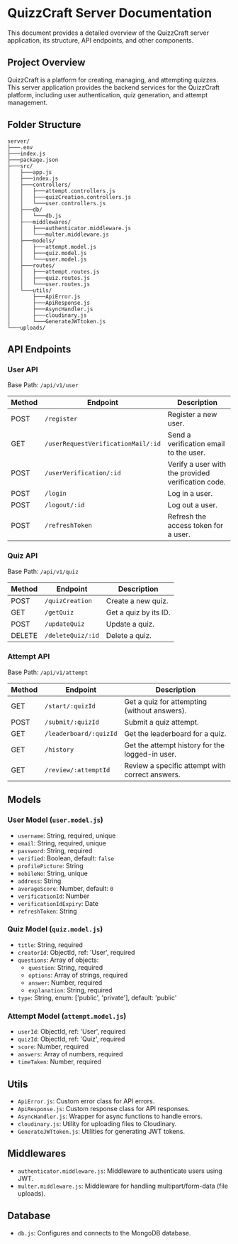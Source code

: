 # QuizzCraft Server Documentation

This document provides a detailed overview of the QuizzCraft server application, its structure, API endpoints, and other components.

## Project Overview

QuizzCraft is a platform for creating, managing, and attempting quizzes. This server application provides the backend services for the QuizzCraft platform, including user authentication, quiz generation, and attempt management.

## Folder Structure

```
server/
├───.env
├───index.js
├───package.json
├───src/
│   ├───app.js
│   ├───index.js
│   ├───controllers/
│   │   ├───attempt.controllers.js
│   │   ├───quizCreation.controllers.js
│   │   └───user.controllers.js
│   ├───db/
│   │   └───db.js
│   ├───middlewares/
│   │   ├───authenticator.middleware.js
│   │   └───multer.middleware.js
│   ├───models/
│   │   ├───attempt.model.js
│   │   ├───quiz.model.js
│   │   └───user.model.js
│   ├───routes/
│   │   ├───attempt.routes.js
│   │   ├───quiz.routes.js
│   │   └───user.routes.js
│   └───utils/
│       ├───ApiError.js
│       ├───ApiResponse.js
│       ├───AsyncHandler.js
│       ├───cloudinary.js
│       └───GenerateJWTtoken.js
└───uploads/
```

## API Endpoints

### User API

Base Path: `/api/v1/user`

| Method | Endpoint                             | Description                                      |
|--------|--------------------------------------|--------------------------------------------------|
| POST   | `/register`                          | Register a new user.                             |
| GET    | `/userRequestVerificationMail/:id`   | Send a verification email to the user.           |
| POST   | `/userVerification/:id`              | Verify a user with the provided verification code.|
| POST   | `/login`                             | Log in a user.                                   |
| POST   | `/logout/:id`                        | Log out a user.                                  |
| POST   | `/refreshToken`                      | Refresh the access token for a user.             |

### Quiz API

Base Path: `/api/v1/quiz`

| Method | Endpoint           | Description                |
|--------|--------------------|----------------------------|
| POST   | `/quizCreation`    | Create a new quiz.         |
| GET    | `/getQuiz`         | Get a quiz by its ID.      |
| POST   | `/updateQuiz`      | Update a quiz.             |
| DELETE | `/deleteQuiz/:id`  | Delete a quiz.             |

### Attempt API

Base Path: `/api/v1/attempt`

| Method | Endpoint               | Description                                      |
|--------|------------------------|--------------------------------------------------|
| GET    | `/start/:quizId`       | Get a quiz for attempting (without answers).     |
| POST   | `/submit/:quizId`      | Submit a quiz attempt.                           |
| GET    | `/leaderboard/:quizId` | Get the leaderboard for a quiz.                  |
| GET    | `/history`             | Get the attempt history for the logged-in user.  |
| GET    | `/review/:attemptId`   | Review a specific attempt with correct answers.  |

## Models

### User Model (`user.model.js`)

- `username`: String, required, unique
- `email`: String, required, unique
- `password`: String, required
- `verified`: Boolean, default: `false`
- `profilePicture`: String
- `mobileNo`: String, unique
- `address`: String
- `averageScore`: Number, default: `0`
- `verificationId`: Number
- `verificationIdExpiry`: Date
- `refreshToken`: String

### Quiz Model (`quiz.model.js`)

- `title`: String, required
- `creatorId`: ObjectId, ref: 'User', required
- `questions`: Array of objects:
    - `question`: String, required
    - `options`: Array of strings, required
    - `answer`: Number, required
    - `explanation`: String, required
- `type`: String, enum: ['public', 'private'], default: 'public'

### Attempt Model (`attempt.model.js`)

- `userId`: ObjectId, ref: 'User', required
- `quizId`: ObjectId, ref: 'Quiz', required
- `score`: Number, required
- `answers`: Array of numbers, required
- `timeTaken`: Number, required

## Utils

- `ApiError.js`: Custom error class for API errors.
- `ApiResponse.js`: Custom response class for API responses.
- `AsyncHandler.js`: Wrapper for async functions to handle errors.
- `cloudinary.js`: Utility for uploading files to Cloudinary.
- `GenerateJWTtoken.js`: Utilities for generating JWT tokens.

## Middlewares

- `authenticator.middleware.js`: Middleware to authenticate users using JWT.
- `multer.middleware.js`: Middleware for handling multipart/form-data (file uploads).

## Database

- `db.js`: Configures and connects to the MongoDB database.
